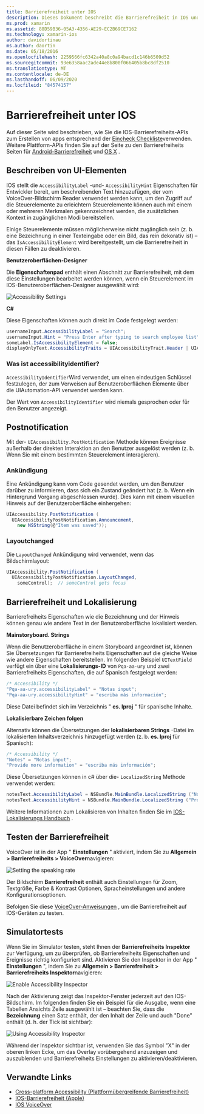 ```yaml
---
title: Barrierefreiheit unter IOS
description: Dieses Dokument beschreibt die Barrierefreiheit in IOS und erläutert verschiedene Eigenschaften und Features, mit denen die Anwendung von so vielen Benutzern wie möglich verwendet werden kann.
ms.prod: xamarin
ms.assetid: 88D59B36-05A3-4356-AE29-EC2B69CE7162
ms.technology: xamarin-ios
author: davidortinau
ms.author: daortin
ms.date: 05/18/2016
ms.openlocfilehash: 2259566fc6342a40a8c0a94bacd1c146b6509d52
ms.sourcegitcommit: 93e6358aac2ade44e8b800f066405b8bc8df2510
ms.translationtype: MT
ms.contentlocale: de-DE
ms.lasthandoff: 06/09/2020
ms.locfileid: "84574157"
---
```

# <a name="accessibility-on-ios"></a>Barrierefreiheit unter IOS

Auf dieser Seite wird beschrieben, wie Sie die IOS-Barrierefreiheits-APIs zum Erstellen von apps entsprechend der [Eincheck Checkliste](~/cross-platform/app-fundamentals/accessibility.md)verwenden.
Weitere Plattform-APIs finden Sie auf der Seite zu den Barrierefreiheits Seiten für [Android-Barrierefreiheit](~/android/app-fundamentals/accessibility.md) und [OS X](~/mac/app-fundamentals/accessibility.md) .

## <a name="describing-ui-elements"></a>Beschreiben von UI-Elementen

IOS stellt die `AccessibilityLabel` -und- `AccessibilityHint` Eigenschaften für Entwickler bereit, um beschreibenden Text hinzuzufügen, der vom VoiceOver-Bildschirm Reader verwendet werden kann, um den Zugriff auf die Steuerelemente zu erleichtern Steuerelemente können auch mit einem oder mehreren Merkmalen gekennzeichnet werden, die zusätzlichen Kontext in zugänglichen Modi bereitstellen.

Einige Steuerelemente müssen möglicherweise nicht zugänglich sein (z. b. eine Bezeichnung in einer Texteingabe oder ein Bild, das rein dekorativ ist) – das `IsAccessibilityElement` wird bereitgestellt, um die Barrierefreiheit in diesen Fällen zu deaktivieren.

**Benutzeroberflächen-Designer**

Die **Eigenschaftenpad** enthält einen Abschnitt zur Barrierefreiheit, mit dem diese Einstellungen bearbeitet werden können, wenn ein Steuerelement im IOS-Benutzeroberflächen-Designer ausgewählt wird:

![](accessibility-images/ios-designer-sml.png "Accessibility Settings")

**C#**

Diese Eigenschaften können auch direkt im Code festgelegt werden:

```csharp
usernameInput.AccessibilityLabel = "Search";
usernameInput.Hint = "Press Enter after typing to search employee list";
someLabel.IsAccessibilityElement = false;
displayOnlyText.AccessibilityTraits = UIAccessibilityTrait.Header | UIAccessibilityTrait.Selected;
```

### <a name="what-is-accessibilityidentifier"></a>Was ist accessibilityidentifier?

`AccessibilityIdentifier`Wird verwendet, um einen eindeutigen Schlüssel festzulegen, der zum Verweisen auf Benutzeroberflächen Elemente über die UIAutomation-API verwendet werden kann.

Der Wert von `AccessibilityIdentifier` wird niemals gesprochen oder für den Benutzer angezeigt.

<a name="postnotification"></a>

## <a name="postnotification"></a>Postnotification

Mit der- `UIAccessibility.PostNotification` Methode können Ereignisse außerhalb der direkten Interaktion an den Benutzer ausgelöst werden (z. b. Wenn Sie mit einem bestimmten Steuerelement interagieren).

### <a name="announcement"></a>Ankündigung

Eine Ankündigung kann vom Code gesendet werden, um den Benutzer darüber zu informieren, dass sich ein Zustand geändert hat (z. b. Wenn ein Hintergrund Vorgang abgeschlossen wurde). Dies kann mit einem visuellen Hinweis auf der Benutzeroberfläche einhergehen:

```csharp
UIAccessibility.PostNotification (
  UIAccessibilityPostNotification.Announcement,
    new NSString(@"Item was saved"));
```

### <a name="layoutchanged"></a>Layoutchanged

Die `LayoutChanged` Ankündigung wird verwendet, wenn das Bildschirmlayout:

```csharp
UIAccessibility.PostNotification (
  UIAccessibilityPostNotification.LayoutChanged,
    someControl);  // someControl gets focus
```

## <a name="accessibility-and-localization"></a>Barrierefreiheit und Lokalisierung

Barrierefreiheits Eigenschaften wie die Bezeichnung und der Hinweis können genau wie andere Text in der Benutzeroberfläche lokalisiert werden.

**Mainstoryboard. Strings**

Wenn die Benutzeroberfläche in einem Storyboard angeordnet ist, können Sie Übersetzungen für Barrierefreiheits Eigenschaften auf die gleiche Weise wie andere Eigenschaften bereitstellen. Im folgenden Beispiel `UITextField` verfügt ein über eine **Lokalisierungs-ID** von `Pqa-aa-ury` und zwei Barrierefreiheits Eigenschaften, die auf Spanisch festgelegt werden:

```csharp
/* Accessibility */
"Pqa-aa-ury.accessibilityLabel" = "Notas input";
"Pqa-aa-ury.accessibilityHint" = "escriba más información";
```

Diese Datei befindet sich im Verzeichnis " **es. lproj** " für spanische Inhalte.

**Lokalisierbare Zeichen folgen**

Alternativ können die Übersetzungen der **lokalisierbaren Strings** -Datei im lokalisierten Inhaltsverzeichnis hinzugefügt werden (z. b. **es. lproj** für Spanisch):

```csharp
/* Accessibility */
"Notes" = "Notas input";
"Provide more information" = "escriba más información";
```

Diese Übersetzungen können in c# über die- `LocalizedString` Methode verwendet werden:

```csharp
notesText.AccessibilityLabel = NSBundle.MainBundle.LocalizedString ("Notes", "");
notesText.AccessibilityHint = NSBundle.MainBundle.LocalizedString ("Provide more information", "");
```

Weitere Informationen zum Lokalisieren von Inhalten finden Sie im [IOS-Lokalisierungs Handbuch](~/ios/app-fundamentals/localization/index.md) .

<a name="testing"></a>

## <a name="testing-accessibility"></a>Testen der Barrierefreiheit

VoiceOver ist in der App " **Einstellungen** " aktiviert, indem Sie zu **Allgemein > Barrierefreiheits > VoiceOver**navigieren:

![](accessibility-images/settings-sml.png "Setting the speaking rate")

Der Bildschirm **Barrierefreiheit** enthält auch Einstellungen für Zoom, Textgröße, Farbe & Kontrast Optionen, Spracheinstellungen und andere Konfigurationsoptionen.

Befolgen Sie diese [VoiceOver-Anweisungen](https://developer.apple.com/library/ios/technotes/TestingAccessibilityOfiOSApps/TestAccessibilityonYourDevicewithVoiceOver/TestAccessibilityonYourDevicewithVoiceOver.html) , um die Barrierefreiheit auf IOS-Geräten zu testen.

## <a name="simulator-testing"></a>Simulatortests

Wenn Sie im Simulator testen, steht Ihnen der **Barrierefreiheits Inspektor** zur Verfügung, um zu überprüfen, ob Barrierefreiheits Eigenschaften und Ereignisse richtig konfiguriert sind. Aktivieren Sie den Inspektor in der App " **Einstellungen** ", indem Sie zu **Allgemein > Barrierefreiheit > Barrierefreiheits Inspektor**navigieren:

![](accessibility-images/settings-inspector-sml.png "Enable Accessibility Inspector")

Nach der Aktivierung zeigt das Inspektor-Fenster jederzeit auf den IOS-Bildschirm.
Im folgenden finden Sie ein Beispiel für die Ausgabe, wenn eine Tabellen Ansichts Zeile ausgewählt ist – beachten Sie, dass die **Bezeichnung** einen Satz enthält, der den Inhalt der Zeile und auch "Done" enthält (d. h. der Tick ist sichtbar):

![](accessibility-images/tableview-a11y-sml.png "Using Accessibility Inspector")

Während der Inspektor sichtbar ist, verwenden Sie das Symbol "X" in der oberen linken Ecke, um das Overlay vorübergehend anzuzeigen und auszublenden und Barrierefreiheits Einstellungen zu aktivieren/deaktivieren.

## <a name="related-links"></a>Verwandte Links

- [Cross-platform Accessibility (Plattformübergreifende Barrierefreiheit)](~/cross-platform/app-fundamentals/accessibility.md)
- [IOS-Barrierefreiheit (Apple)](https://developer.apple.com/library/ios/documentation/UserExperience/Conceptual/iPhoneAccessibility/Accessibility_on_iPhone/Accessibility_on_iPhone.html)
- [IOS VoiceOver](https://www.apple.com/accessibility/ios/voiceover/)
